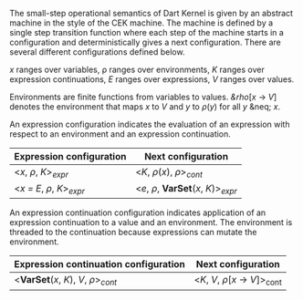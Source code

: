 The small-step operational semantics of Dart Kernel is given by an abstract machine in the style of the CEK machine.  The machine is defined by a single step transition function where each step of the machine starts in a configuration and deterministically gives a next configuration.  There are several different configurations defined below.

_x_ ranges over variables, &rho; ranges over environments, _K_ ranges over expression continuations, _E_ ranges over expressions, _V_ ranges over values.

Environments are finite functions from variables to values.  _&rho_[_x_ &rarr; _V_] denotes the environment that maps _x_ to _V_ and _y_ to _&rho;_(_y_) for all _y_ &neq; _x_.

An expression configuration indicates the evaluation of an expression with respect to an environment and an expression continuation.

Expression configuration | Next configuration
-- | --
<_x_, _&rho;_, _K_><sub>_expr_</sub> | <_K_, _&rho;_(_x_), _&rho;_><sub>_cont_</sub>
<_x = E_, _&rho;_, _K_><sub>_expr_</sub> | <_e_, _&rho;_, **VarSet**(_x_, _K_)><sub>_expr_</sub>

An expression continuation configuration indicates application of an expression continuation to a value and an environment.  The environment is threaded to the continuation because expressions can mutate the environment.

Expression continuation configuration | Next configuration
-- | --
<**VarSet**(_x_, _K_), _V_, _&rho;_><sub>_cont_</sub> | <_K_, _V_, _&rho;_[_x_ &rarr; _V_]><sub>cont</sub>
